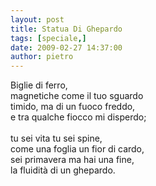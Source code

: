 ```yaml
---
layout: post
title: Statua Di Ghepardo
tags: [speciale,]
date: 2009-02-27 14:37:00
author: pietro
---
```

Biglie di ferro,<br/>magnetiche come il tuo sguardo<br/>timido, ma di un fuoco freddo,<br/>e tra qualche fiocco mi disperdo;<br/><br/>tu sei vita tu sei spine,<br/>come una foglia un fior di cardo,<br/>sei primavera ma hai una fine,<br/>la fluidità di un ghepardo.
